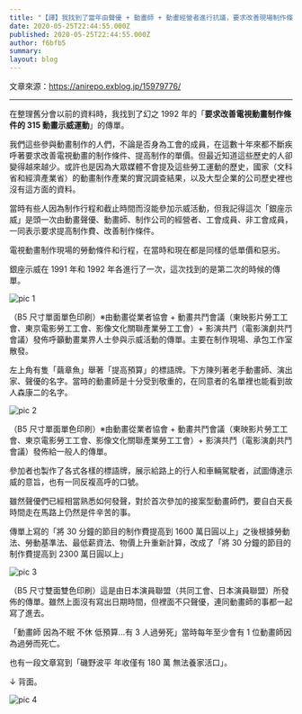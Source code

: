 ```yaml
---
title: "【譯】我找到了當年由聲優 + 動畫師 + 動畫經營者進行抗議，要求改善現場制作條件的，幻之銀座動畫示威的傳單"
date: 2020-05-25T22:44:55.000Z
published: 2020-05-25T22:44:55.000Z
author: f6bfb5
summary:
layout: blog
---
```


文章來源：https://anirepo.exblog.jp/15979776/

---

在整理舊分會以前的資料時，我找到了幻之 1992 年的「**要求改善電視動畫制作條件的 315 動畫示威運動**」的傳單。

我們這些參與動畫制作的人們，不論是否身為工會的成員，在這數十年來都不斷疾呼著要求改善電視動畫的制作條件、提高制作的單價。但最近知道這些歷史的人卻變得越來越少。或許也是因為大眾媒體不會提及這些勞工運動的歷史，國家（文科省和經濟產業省）的動畫制作產業的實況調查結果，以及大型企業的公司歷史裡也沒有這方面的資料。

當時有些人因為制作行程和截止時間而沒能參加示威活動，但我記得這次「銀座示威」是頭一次由動畫聲優、動畫師、制作公司的經營者、工會成員、非工會成員，一同表示要求提高制作費、改善制作條件。

電視動畫制作現場的勞動條件和行程，在當時和現在都是同樣的低單價和惡劣。

銀座示威在 1991 年和 1992 年各進行了一次，這次找到的是第二次的時候的傳單。

![pic 1](https://pds.exblog.jp/pds/1/201102/27/39/c0024539_3254086.gif)

（B5 尺寸單面單色印刷）※由動畫從業者協會 + 動畫共鬥會議（東映影片勞工工會、東京電影勞工工會、影像文化關聯產業勞工工會）+ 影演共鬥（電影演劇共鬥會議）發佈呼籲動畫業界人士參與示威活動的傳單。主要在制作現場、承包工作室散發。

左上角有隻「繭章魚」舉著「提高預算」的標語牌。下方陳列著老手動畫師、演出家、聲優的名字。當時的動畫師是十分受到敬重的，在同意者的名單裡也能看到故人森康二的名字。

![pic 2](https://pds.exblog.jp/pds/1/201102/27/39/c0024539_14565882.gif)

（B5 尺寸單面單色印刷）※由動畫從業者協會 + 動畫共鬥會議（東映影片勞工工會、東京電影勞工工會、影像文化關聯產業勞工工會）+ 影演共鬥（電影演劇共鬥會議）發佈給一般人的傳單。

參加者也製作了各式各樣的標語牌，展示給路上的行人和車輛駕駛者，試圖傳達示威的意旨，也有一同反複高呼的口號。

雖然聲優們已經相當熟悉如何發聲，對於首次參加的接案型動畫師們，要自白天長時間走在馬路上仍然是件辛苦的事。

傳單上寫的「將 30 分鐘的節目的制作費提高到 1600 萬日圓以上」之後根據勞動法、勞動基準法、最低薪資法、物價上升重新計算，改成了「將 30 分鐘的節目的制作費提高到 2300 萬日圓以上」

![pic 3](https://pds.exblog.jp/pds/1/201102/27/39/c0024539_3235566.gif)

（B5 尺寸雙面雙色印刷）這是由日本演員聯盟（共同工會、日本演員聯盟）所發佈的傳單。雖然上面沒有寫出日期時間，但裡面不只聲優，連同動畫師的事都一起寫了進去。

「動畫師 因為不眠 不休 低預算…有 3 人過勞死」當時每年至少會有 1 位動畫師因為過勞而死亡。

也有一段文章寫到「磯野波平 年收僅有 180 萬 無法養家活口」。

↓ 背面。

![pic 4](https://pds.exblog.jp/pds/1/201102/27/39/c0024539_32466.gif)

